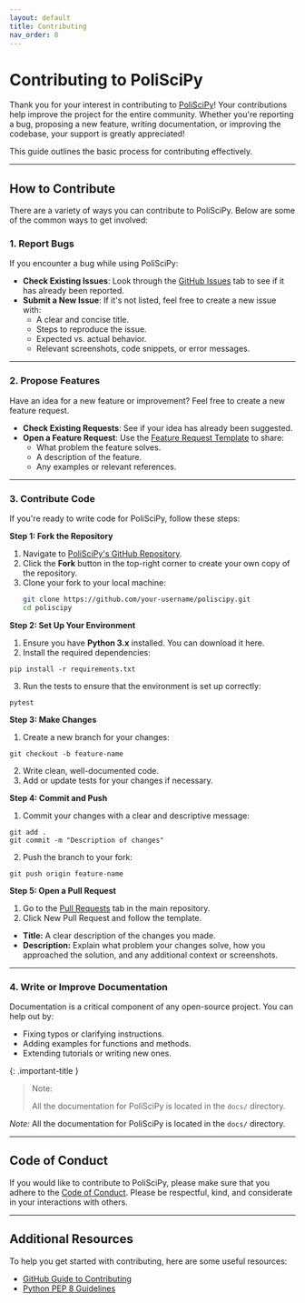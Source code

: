 ```yaml
---
layout: default
title: Contributing
nav_order: 8
---
```


# Contributing to PoliSciPy

Thank you for your interest in contributing to [PoliSciPy](https://github.com/eolesinski/poliscipy)! Your contributions help improve the project for the entire community. Whether you're reporting a bug, proposing a new feature, writing documentation, or improving the codebase, your support is greatly appreciated!

This guide outlines the basic process for contributing effectively.

---
## How to Contribute

There are a variety of ways you can contribute to PoliSciPy. Below are some of the common ways to get involved:

### 1. Report Bugs
If you encounter a bug while using PoliSciPy:
- **Check Existing Issues**: Look through the [GitHub Issues](https://github.com/eolesinski/poliscipy/issues) tab to see if it has already been reported.
- **Submit a New Issue**: If it's not listed, feel free to create a new issue with:
  - A clear and concise title.
  - Steps to reproduce the issue.
  - Expected vs. actual behavior.
  - Relevant screenshots, code snippets, or error messages.

---

### 2. Propose Features
Have an idea for a new feature or improvement? Feel free to create a new feature request.
- **Check Existing Requests**: See if your idea has already been suggested.  
- **Open a Feature Request**: Use the [Feature Request Template](https://github.com/username/poliscipy/issues/new?template=feature_request.md) to share:
  - What problem the feature solves.
  - A description of the feature.
  - Any examples or relevant references.

---

### 3. Contribute Code
If you're ready to write code for PoliSciPy, follow these steps:

**Step 1: Fork the Repository**
1. Navigate to [PoliSciPy's GitHub Repository](https://github.com/eolesinski/poliscipy).
2. Click the **Fork** button in the top-right corner to create your own copy of the repository.
3. Clone your fork to your local machine:
   ```bash
   git clone https://github.com/your-username/poliscipy.git
   cd poliscipy
   ```

**Step 2: Set Up Your Environment**
1. Ensure you have **Python 3.x** installed. You can download it here.
2. Install the required dependencies:
```
pip install -r requirements.txt
```
3. Run the tests to ensure that the environment is set up correctly:
```
pytest
```

**Step 3: Make Changes**
1. Create a new branch for your changes:
```
git checkout -b feature-name
```
2. Write clean, well-documented code.
3. Add or update tests for your changes if necessary.

**Step 4: Commit and Push**

1. Commit your changes with a clear and descriptive message:
```
git add .
git commit -m "Description of changes"
```
2. Push the branch to your fork:
```
git push origin feature-name
```

**Step 5: Open a Pull Request**

1. Go to the [Pull Requests](https://github.com/eolesinski/poliscipy/pulls) tab in the main repository.
2. Click New Pull Request and follow the template.
- **Title:** A clear description of the changes you made.
- **Description:** Explain what problem your changes solve, how you approached the solution, and any additional context or screenshots.

---

### 4. Write or Improve Documentation
Documentation is a critical component of any open-source project. You can help out by:
- Fixing typos or clarifying instructions.
- Adding examples for functions and methods.
- Extending tutorials or writing new ones.

{: .important-title }
> Note:
>
> All the documentation for PoliSciPy is located in the `docs/` directory.

*Note:* All the documentation for PoliSciPy is located in the `docs/` directory.

---

## Code of Conduct

If you would like to contribute to PoliSciPy, please make sure that you adhere to the [Code of Conduct](https://github.com/eolesinski/poliscipy?tab=coc-ov-file#). Please be respectful, kind, and considerate in your interactions with others.

---

## Additional Resources

To help you get started with contributing, here are some useful resources:

- [GitHub Guide to Contributing](https://docs.github.com/en/pull-requests/collaborating-with-pull-requests)
- [Python PEP 8 Guidelines](https://peps.python.org/pep-0008/)

